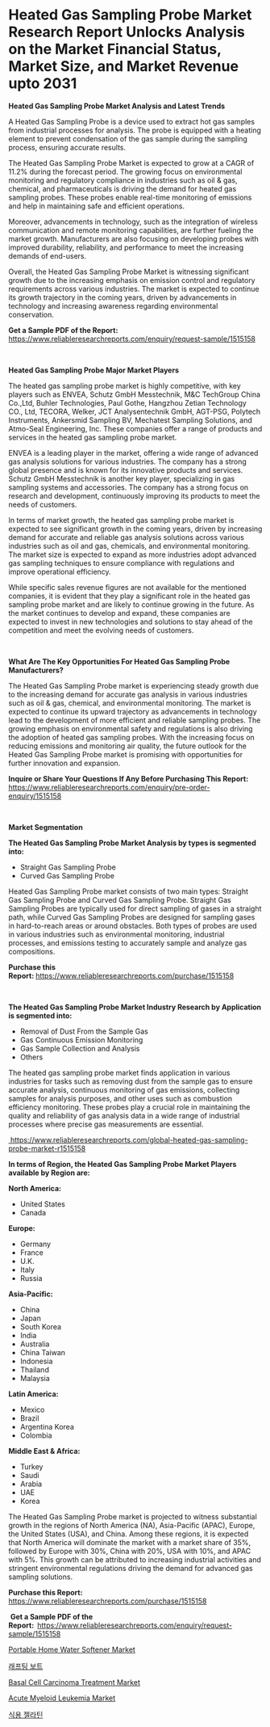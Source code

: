 <p><h1>Heated Gas Sampling Probe Market Research Report Unlocks Analysis on the Market Financial Status, Market Size, and Market Revenue upto 2031</h1></p><p><strong>Heated Gas Sampling Probe Market Analysis and Latest Trends</strong></p>
<p><p>A Heated Gas Sampling Probe is a device used to extract hot gas samples from industrial processes for analysis. The probe is equipped with a heating element to prevent condensation of the gas sample during the sampling process, ensuring accurate results.</p><p>The Heated Gas Sampling Probe Market is expected to grow at a CAGR of 11.2% during the forecast period. The growing focus on environmental monitoring and regulatory compliance in industries such as oil & gas, chemical, and pharmaceuticals is driving the demand for heated gas sampling probes. These probes enable real-time monitoring of emissions and help in maintaining safe and efficient operations.</p><p>Moreover, advancements in technology, such as the integration of wireless communication and remote monitoring capabilities, are further fueling the market growth. Manufacturers are also focusing on developing probes with improved durability, reliability, and performance to meet the increasing demands of end-users.</p><p>Overall, the Heated Gas Sampling Probe Market is witnessing significant growth due to the increasing emphasis on emission control and regulatory requirements across various industries. The market is expected to continue its growth trajectory in the coming years, driven by advancements in technology and increasing awareness regarding environmental conservation.</p></p>
<p><strong>Get a Sample PDF of the Report:&nbsp;</strong> <a href="https://www.reliableresearchreports.com/enquiry/request-sample/1515158">https://www.reliableresearchreports.com/enquiry/request-sample/1515158</a></p>
<p>&nbsp;</p>
<p><strong>Heated Gas Sampling Probe Major Market Players</strong></p>
<p><p>The heated gas sampling probe market is highly competitive, with key players such as ENVEA, Schutz GmbH Messtechnik, M&C TechGroup China Co.,Ltd, Buhler Technologies, Paul Gothe, Hangzhou Zetian Technology CO., Ltd, TECORA, Welker, JCT Analysentechnik GmbH, AGT-PSG, Polytech Instruments, Ankersmid Sampling BV, Mechatest Sampling Solutions, and Atmo-Seal Engineering, Inc. These companies offer a range of products and services in the heated gas sampling probe market.</p><p>ENVEA is a leading player in the market, offering a wide range of advanced gas analysis solutions for various industries. The company has a strong global presence and is known for its innovative products and services. Schutz GmbH Messtechnik is another key player, specializing in gas sampling systems and accessories. The company has a strong focus on research and development, continuously improving its products to meet the needs of customers.</p><p>In terms of market growth, the heated gas sampling probe market is expected to see significant growth in the coming years, driven by increasing demand for accurate and reliable gas analysis solutions across various industries such as oil and gas, chemicals, and environmental monitoring. The market size is expected to expand as more industries adopt advanced gas sampling techniques to ensure compliance with regulations and improve operational efficiency.</p><p>While specific sales revenue figures are not available for the mentioned companies, it is evident that they play a significant role in the heated gas sampling probe market and are likely to continue growing in the future. As the market continues to develop and expand, these companies are expected to invest in new technologies and solutions to stay ahead of the competition and meet the evolving needs of customers.</p></p>
<p>&nbsp;</p>
<p><strong>What Are The Key Opportunities For Heated Gas Sampling Probe Manufacturers?</strong></p>
<p><p>The Heated Gas Sampling Probe market is experiencing steady growth due to the increasing demand for accurate gas analysis in various industries such as oil & gas, chemical, and environmental monitoring. The market is expected to continue its upward trajectory as advancements in technology lead to the development of more efficient and reliable sampling probes. The growing emphasis on environmental safety and regulations is also driving the adoption of heated gas sampling probes. With the increasing focus on reducing emissions and monitoring air quality, the future outlook for the Heated Gas Sampling Probe market is promising with opportunities for further innovation and expansion.</p></p>
<p><strong>Inquire or Share Your Questions If Any Before Purchasing This Report:</strong> <a href="https://www.reliableresearchreports.com/enquiry/pre-order-enquiry/1515158">https://www.reliableresearchreports.com/enquiry/pre-order-enquiry/1515158</a></p>
<p>&nbsp;</p>
<p><strong>Market Segmentation</strong></p>
<p><strong>The Heated Gas Sampling Probe Market Analysis by types is segmented into:</strong></p>
<p><ul><li>Straight Gas Sampling Probe</li><li>Curved Gas Sampling Probe</li></ul></p>
<p><p>Heated Gas Sampling Probe market consists of two main types: Straight Gas Sampling Probe and Curved Gas Sampling Probe. Straight Gas Sampling Probes are typically used for direct sampling of gases in a straight path, while Curved Gas Sampling Probes are designed for sampling gases in hard-to-reach areas or around obstacles. Both types of probes are used in various industries such as environmental monitoring, industrial processes, and emissions testing to accurately sample and analyze gas compositions.</p></p>
<p><strong>Purchase this Report:&nbsp;</strong><a href="https://www.reliableresearchreports.com/purchase/1515158">https://www.reliableresearchreports.com/purchase/1515158</a></p>
<p>&nbsp;</p>
<p><strong>The Heated Gas Sampling Probe Market Industry Research by Application is segmented into:</strong></p>
<p><ul><li>Removal of Dust From the Sample Gas</li><li>Gas Continuous Emission Monitoring</li><li>Gas Sample Collection and Analysis</li><li>Others</li></ul></p>
<p><p>The heated gas sampling probe market finds application in various industries for tasks such as removing dust from the sample gas to ensure accurate analysis, continuous monitoring of gas emissions, collecting samples for analysis purposes, and other uses such as combustion efficiency monitoring. These probes play a crucial role in maintaining the quality and reliability of gas analysis data in a wide range of industrial processes where precise gas measurements are essential.</p></p>
<p><a href="https://www.reliableresearchreports.com/global-heated-gas-sampling-probe-market-r1515158">&nbsp;https://www.reliableresearchreports.com/global-heated-gas-sampling-probe-market-r1515158</a></p>
<p><strong>In terms of Region, the Heated Gas Sampling Probe Market Players available by Region are:</strong></p>
<p>
    <p> <strong> North America: </strong>
        <ul>
            <li>United States</li>
            <li>Canada</li>
        </ul>
        </p> 
    <p> <strong> Europe: </strong>
        <ul>
            <li>Germany</li>
            <li>France</li>
            <li>U.K.</li>
            <li>Italy</li>
            <li>Russia</li>
        </ul>
        </p> 
    <p> <strong> Asia-Pacific: </strong>
        <ul>
            <li>China</li>
            <li>Japan</li>
            <li>South Korea</li>
            <li>India</li>
            <li>Australia</li>
            <li>China Taiwan</li>
            <li>Indonesia</li>
            <li>Thailand</li>
            <li>Malaysia</li>
        </ul>
        </p> 
    <p> <strong> Latin America: </strong>
        <ul>
            <li>Mexico</li>
            <li>Brazil</li>
            <li>Argentina Korea</li>
            <li>Colombia</li>
        </ul>
        </p> 
    <p> <strong> Middle East & Africa: </strong>
        <ul>
            <li>Turkey</li>
            <li>Saudi</li>
            <li>Arabia</li>
            <li>UAE</li>
            <li>Korea</li>
        </ul>
    </p>
    </p>
<p><p>The Heated Gas Sampling Probe market is projected to witness substantial growth in the regions of North America (NA), Asia-Pacific (APAC), Europe, the United States (USA), and China. Among these regions, it is expected that North America will dominate the market with a market share of 35%, followed by Europe with 30%, China with 20%, USA with 10%, and APAC with 5%. This growth can be attributed to increasing industrial activities and stringent environmental regulations driving the demand for advanced gas sampling solutions.</p></p>
<p><strong>Purchase this Report: </strong><a href="https://www.reliableresearchreports.com/purchase/1515158">https://www.reliableresearchreports.com/purchase/1515158</a></p>
<p>&nbsp;<strong>Get a Sample PDF of the Report:&nbsp;&nbsp;</strong><a href="https://www.reliableresearchreports.com/enquiry/request-sample/1515158">https://www.reliableresearchreports.com/enquiry/request-sample/1515158</a></p>
<p><strong></strong></p>
<p><p><a href="https://github.com/RickHolmes3/Market-Research-Report-List-4/blob/main/portable-home-water-softener-market.md">Portable Home Water Softener Market</a></p><p><a href="https://medium.com/@domingowolf2022/%EB%9E%98%ED%94%84%ED%8C%85-%EB%B3%B4%ED%8A%B8-%EC%8B%9C%EC%9E%A5-%EC%A0%90%EC%9C%A0%EC%9C%A8-%EB%B3%80%ED%99%94-%EB%B0%8F-%EC%8B%9C%EC%9E%A5-%EC%84%B1%EC%9E%A5-%EB%8F%99%ED%96%A5-2024-2031-9847c9ba8f30">래프팅 보트</a></p><p><a href="https://www.linkedin.com/pulse/basal-cell-carcinoma-treatment-market-size-outlook-forecast-yhsfc?trackingId=X2WHzVd6fdjDyXma1ubQng%3D%3D">Basal Cell Carcinoma Treatment Market</a></p><p><a href="https://www.linkedin.com/pulse/acute-myeloid-leukemia-market-key-successful-business-strategy-4qyhc?trackingId=CundT1F6m16lwQy4Ln%2BxDg%3D%3D">Acute Myeloid Leukemia Market</a></p><p><a href="https://medium.com/@wilsonurcotte667s/%EC%8B%9D%EC%9A%A9%EC%A0%A4%EB%9D%BC%ED%8B%B4-%EC%8B%9C%EC%9E%A5-%EC%A1%B0%EC%82%AC-%EB%B3%B4%EA%B3%A0%EC%84%9C-%EC%97%AD%EC%82%AC-%EB%B0%8F-2024%EB%85%84%EB%B6%80%ED%84%B0-2031%EB%85%84%EA%B9%8C%EC%A7%80-%EC%98%88%EC%B8%A1-7c18a9c24d8d">식용 젤라틴</a></p></p>